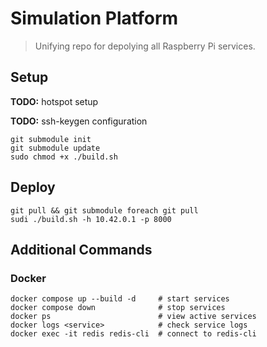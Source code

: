 # Simulation Platform

> Unifying repo for depolying all Raspberry Pi services.

## Setup

**TODO:** hotspot setup 

**TODO:** ssh-keygen configuration


```shell
git submodule init
git submodule update
sudo chmod +x ./build.sh
```

## Deploy

```shell
git pull && git submodule foreach git pull
sudi ./build.sh -h 10.42.0.1 -p 8000
```

## Additional Commands

### Docker

```shell
docker compose up --build -d     # start services
docker compose down              # stop services
docker ps                        # view active services
docker logs <service>            # check service logs
docker exec -it redis redis-cli  # connect to redis-cli
```
